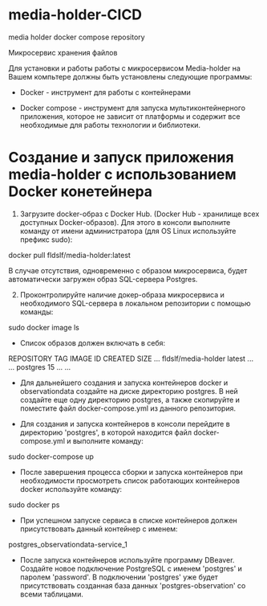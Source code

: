 # media-holder-CICD
media holder docker compose repository

Микросервис хранения файлов


Для установки и работы работы с микросервисом Media-holder на Вашем компьтере
должны быть установлены следующие программы:

- Docker - инструмент для работы с контейнерами

- Docker compose - инструмент для запуска мультиконтейнерного приложения,
которое не зависит от платформы и содержит все необходимые для работы
технологии и библиотеки.


# Создание и запуск приложения media-holder с использованием Docker конетейнера

1. Загрузите docker-образ с Docker Hub.
(Docker Hub - хранилище всех доступных Docker-образов).
Для этого в консоли выполните команду от имени администратора
(для OS Linux используйте префикс sudo):

docker pull fldslf/media-holder:latest

В случае отсутствия, одновременно с образом микросервиса, будет автоматически
загружен образ SQL-сервера Postgres.


2. Проконтролируйте наличие докер-образа микросервиса и необходимого SQL-сервера
в локальном репозитории с помощью команды: 

sudo docker image ls

- Список образов должен включать в себя:

REPOSITORY            TAG       IMAGE ID       CREATED       SIZE
...
fldslf/media-holder   latest    ...
...
postgres              15        ...
...


- Для дальнейшего создания и запуска контейнеров docker и observationdata создайте 
на диске директорию postgres. В ней создайте еще одну директорию postgres, а также 
скопируйте и поместите файл docker-compose.yml из данного репозитория.

- Для создания и запуска контейнеров в консоли перейдите в директорию 'postgres', 
в которой находится файл docker-compose.yml и выполните команду: 

sudo docker-compose up

- После завершения процесса сборки и запуска контейнеров при необходимости просмотреть список 
работающих контейнеров docker используйте команду:

sudo docker ps

- При успешном запуске сервиса в списке контейнеров должен присутствовать данный 
контейнер с именем:

postgres_observationdata-service_1

- После запуска контейнеров используйте программу DBeaver. Создайте новое подключение PostgreSQL с 
именем 'postgres' и паролем 'password'. В подключении 'postgres' уже будет присутствовать 
созданная база данных 'postgres-observation' со всеми таблицами.



